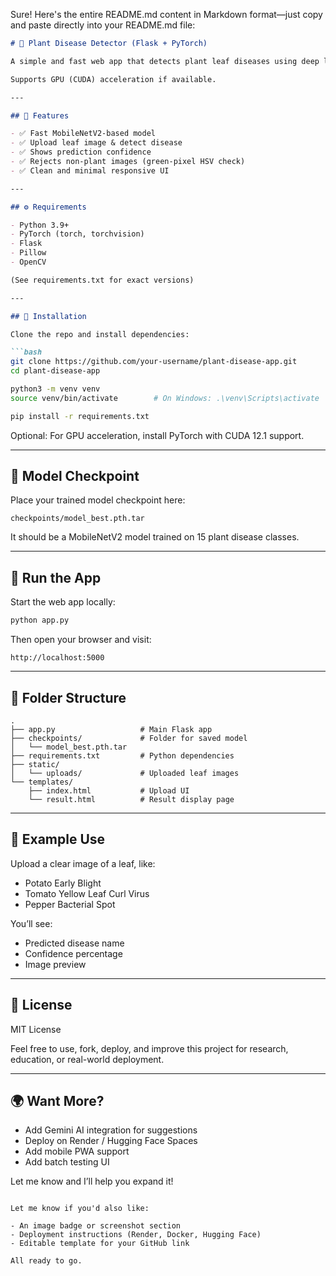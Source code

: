 Sure! Here's the entire README.md content in Markdown format—just copy and paste directly into your README.md file:

````markdown
# 🌿 Plant Disease Detector (Flask + PyTorch)

A simple and fast web app that detects plant leaf diseases using deep learning. Upload a leaf image and get instant predictions along with confidence.

Supports GPU (CUDA) acceleration if available.

---

## 🔧 Features

- ✅ Fast MobileNetV2-based model
- ✅ Upload leaf image & detect disease
- ✅ Shows prediction confidence
- ✅ Rejects non-plant images (green-pixel HSV check)
- ✅ Clean and minimal responsive UI

---

## ⚙️ Requirements

- Python 3.9+
- PyTorch (torch, torchvision)
- Flask
- Pillow
- OpenCV

(See requirements.txt for exact versions)

---

## 🚀 Installation

Clone the repo and install dependencies:

```bash
git clone https://github.com/your-username/plant-disease-app.git
cd plant-disease-app

python3 -m venv venv
source venv/bin/activate        # On Windows: .\venv\Scripts\activate

pip install -r requirements.txt
````

Optional: For GPU acceleration, install PyTorch with CUDA 12.1 support.

---

## 📂 Model Checkpoint

Place your trained model checkpoint here:

```
checkpoints/model_best.pth.tar
```

It should be a MobileNetV2 model trained on 15 plant disease classes.

---

## 🧪 Run the App

Start the web app locally:

```bash
python app.py
```

Then open your browser and visit:

```
http://localhost:5000
```

---

## 📁 Folder Structure

```
.
├── app.py                   # Main Flask app
├── checkpoints/             # Folder for saved model
│   └── model_best.pth.tar
├── requirements.txt         # Python dependencies
├── static/
│   └── uploads/             # Uploaded leaf images
└── templates/
    ├── index.html           # Upload UI
    └── result.html          # Result display page
```

---

## 📸 Example Use

Upload a clear image of a leaf, like:

* Potato Early Blight
* Tomato Yellow Leaf Curl Virus
* Pepper Bacterial Spot

You’ll see:

* Predicted disease name
* Confidence percentage
* Image preview

---

## 📄 License

MIT License

Feel free to use, fork, deploy, and improve this project for research, education, or real-world deployment.

---

## 🌍 Want More?

* Add Gemini AI integration for suggestions
* Deploy on Render / Hugging Face Spaces
* Add mobile PWA support
* Add batch testing UI

Let me know and I’ll help you expand it!

```

Let me know if you'd also like:

- An image badge or screenshot section
- Deployment instructions (Render, Docker, Hugging Face)
- Editable template for your GitHub link

All ready to go.
```

